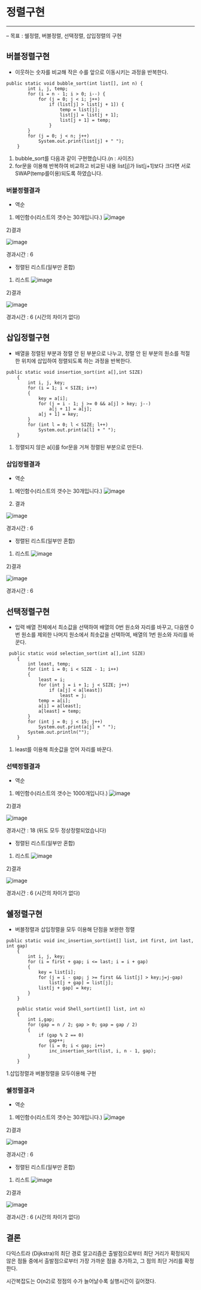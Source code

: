 # 정렬구현

---
– 목표 : 쉘정렬, 버블정렬, 선택정렬, 삽입정렬의 구현


##  버블정렬구현

* 이웃하는 숫자를 비교해 작은 수를 앞으로 이동시키는 과정을 반복한다.
```
public static void bubble_sort(int list[], int n) {
        int i, j, temp;
        for (i = n - 1; i > 0; i--) {
            for (j = 0; j < i; j++)
                if (list[j] > list[j + 1]) {
                    temp = list[j];
                    list[j] = list[j + 1];
                    list[j + 1] = temp;
                }
        }
        for (j = 0; j < n; j++)
            System.out.print(list[j] + " ");
    }
```

1. bubble_sort를 다음과 같이 구현했습니다.(n : 사이즈)
2. for문을 이용해 반복하여 비교하고 비교된 내용 list[j]가 list[j+1]보다 크다면 서로 SWAP(temp를이용)되도록 하였습니다.

### 버블정렬결과

* 역순
1) 메인함수(리스트의 갯수는 30개입니다.)
![image](https://user-images.githubusercontent.com/80096249/116971506-a24ec100-acf4-11eb-943f-e0faccb27ca7.png)

2)결과

![image](https://user-images.githubusercontent.com/80096249/116971577-bd213580-acf4-11eb-8ffa-2a5ed6f7d989.png)

경과시간 : 6

* 정렬된 리스트(일부만 혼합)
1) 리스트
![image](https://user-images.githubusercontent.com/80096249/116982153-6a02af00-ad03-11eb-805e-61669472a1d3.png)

2)결과

![image](https://user-images.githubusercontent.com/80096249/116972889-a976ce80-acf6-11eb-81be-959d6d67a009.png)

경과시간 : 6 (시간의 차이가 없다)

## 삽입정렬구현

* 배열을 정렬된 부분과 정렬 안 된 부분으로 나누고, 정렬 안 된 부분의 원소를 적절한 위치에 삽입하여 정렬되도록 하는 과정을 반복한다.
```
public static void insertion_sort(int a[],int SIZE)
    {
        int i, j, key;
        for (i = 1; i < SIZE; i++)
        {
            key = a[i];
            for (j = i - 1; j >= 0 && a[j] > key; j--)
                a[j + 1] = a[j];
            a[j + 1] = key;
        }
        for (int l = 0; l < SIZE; l++)
            System.out.print(a[l] + " ");
    }
```

1. 정렬되지 않은 a[i]를 for문을 거쳐 정렬된 부분으로 만든다.

### 삽입정렬결과

* 역순
1) 메인함수(리스트의 갯수는 30개입니다.)
![image](https://user-images.githubusercontent.com/80096249/116977087-f6f63a00-acfc-11eb-96c7-d60820fa8e20.png)

2) 결과

![image](https://user-images.githubusercontent.com/80096249/116977864-e6928f00-acfd-11eb-9edc-caafba90756f.png)

경과시간 : 6

* 정렬된 리스트(일부만 혼합)
1) 리스트
![image](https://user-images.githubusercontent.com/80096249/116982167-6d963600-ad03-11eb-9f8b-b7292c174786.png)

2)결과

![image](https://user-images.githubusercontent.com/80096249/116979546-180c5a00-ad00-11eb-85dd-a384d06095ce.png)

경과시간 : 6

##  선택정렬구현

* 입력 배열 전체에서 최소값을 선택하여 배열의 0번 원소와 자리를 바꾸고, 다음엔 0번 원소를 제외한 나머지 원소에서 최솟값을 선택하여, 배열의 1번 원소와 자리를 바꾼다.

```
 public static void selection_sort(int a[],int SIZE)
    {
        int least, temp;
        for (int i = 0; i < SIZE - 1; i++)
        {
            least = i;
            for (int j = i + 1; j < SIZE; j++)
                if (a[j] < a[least])
                    least = j;
            temp = a[i];
            a[i] = a[least];
            a[least] = temp;
        }
        for (int j = 0; j < 15; j++)
            System.out.print(a[j] + " ");
        System.out.println("");
    }
```

1. least를 이용해 최솟값을 얻어 자리를 바꾼다.

### 선택정렬결과

* 역순
1) 메인함수(리스트의 갯수는 1000개입니다.)
![image](https://user-images.githubusercontent.com/80096249/116982106-5bb49300-ad03-11eb-8e46-d6709078f6d8.png)

2)결과

![image](https://user-images.githubusercontent.com/80096249/116981745-e779ef80-ad02-11eb-9496-a81429b0c4c9.png)

경과시간 : 18 (뒤도 모두 정상정렬되었습니다)

* 정렬된 리스트(일부만 혼합)
1) 리스트
![image](https://user-images.githubusercontent.com/80096249/116982122-60794700-ad03-11eb-9233-a22a014f8dc8.png)

2)결과

![image](https://user-images.githubusercontent.com/80096249/116980089-c7e1c780-ad00-11eb-90e6-748914323c13.png)

경과시간 : 6 (시간의 차이가 없다)

##  쉘정렬구현

* 버블정렬과 삽입정렬을 모두 이용해 단점을 보완한 정렬
```
public static void inc_insertion_sort(int[] list, int first, int last, int gap)
    {
        int i, j, key;
        for (i = first + gap; i <= last; i = i + gap)
        {
            key = list[i];
            for (j = i - gap; j >= first && list[j] > key;j=j-gap)
                list[j + gap] = list[j];
            list[j + gap] = key;
        }
    }

    public static void Shell_sort(int[] list, int n)
    {
        int i,gap;
        for (gap = n / 2; gap > 0; gap = gap / 2)
        {
            if (gap % 2 == 0)
                gap++;
            for (i = 0; i < gap; i++)
                inc_insertion_sort(list, i, n - 1, gap);
        }
    }
```
1.삽입정렬과 버블정렬을 모두이용해 구현

### 쉘정렬결과

* 역순
1) 메인함수(리스트의 갯수는 30개입니다.)
![image](https://user-images.githubusercontent.com/80096249/116980930-d54b8180-ad01-11eb-8d47-7dd7144f6b6b.png)

2)결과

![image](https://user-images.githubusercontent.com/80096249/116980960-de3c5300-ad01-11eb-95d9-6a860d2113f5.png)

경과시간 : 6

* 정렬된 리스트(일부만 혼합)
1) 리스트
![image](https://user-images.githubusercontent.com/80096249/116972813-8ea45a00-acf6-11eb-83b4-e96622b24c28.png)

2)결과

![image](https://user-images.githubusercontent.com/80096249/116972889-a976ce80-acf6-11eb-81be-959d6d67a009.png)

경과시간 : 6 (시간의 차이가 없다)



## 결론

다익스트라 (Dijkstra)의 최단 경로 알고리즘은 출발점으로부터 최단 거리가 확정되지 않은 점들 중에서 출발점으로부터 가장 가까운 점을 추가하고, 그 점의 최단 거리를 확정한다.     

시간복잡도는 O(n2)로 정점의 수가 늘어날수록 실행시간이 길어졌다.
